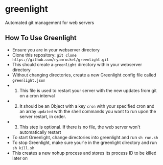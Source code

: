 # greenlight
Automated git management for web servers

## How To Use Greenlight
- Ensure you are in your webserver directory
- Clone this repository: `git clone https://github.com/ryanrocket/greenlight.git`
- This should create a `greenlight` directory within your webserver directory
- Without changing directories, create a new Greenlight config file called `greenlight.json`
- 1. This file is used to restart your server with the new updates from git on a cron interval
- 2. It should be an Object with a key `cron` with your specified cron and an array `updated` with the shell commands you want to run upon the server restart, in order.
- 3. This step is optional. If there is no file, the web server won't automatically restart
- To start Greenlight, change directories into greenlight and run `sh run.sh`
- To stop Greenlight, make sure your'e in the greenlight directory and run `sh kill.sh`
- This creates a new nohup process and stores its process ID to be killed later on